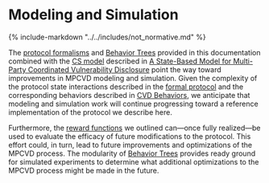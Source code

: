 # Modeling and Simulation

{% include-markdown "../../includes/not_normative.md" %}

The [protocol formalisms](../../reference/formal_protocol/index.md) and [Behavior Trees](../behavior_logic/index.md)
provided in this documentation combined with the [CS model](../process_models/cs/index.md) described in 
[A State-Based Model for Multi-Party Coordinated Vulnerability Disclosure](https://resources.sei.cmu.edu/library/asset-view.cfm?assetid=735513)
point the way toward improvements in MPCVD modeling and simulation.
Given the complexity of the protocol state interactions described in
the [formal protocol](../../reference/formal_protocol/index.md) 
and the corresponding behaviors described in [CVD Behaviors](../behavior_logic/cvd_bt.md), we anticipate that modeling
and simulation work will continue progressing toward a reference implementation of the protocol we describe here.

Furthermore, the [reward functions](reward_functions.md) we outlined can&mdash;once fully realized&mdash;be used to
evaluate the efficacy of future modifications to the protocol. 
This effort could, in turn, lead to future improvements and optimizations of the MPCVD process.
The modularity of [Behavior Trees](../behavior_logic/index.md) provides ready ground for simulated experiments to determine what additional 
optimizations to the MPCVD process might be made in the future.

